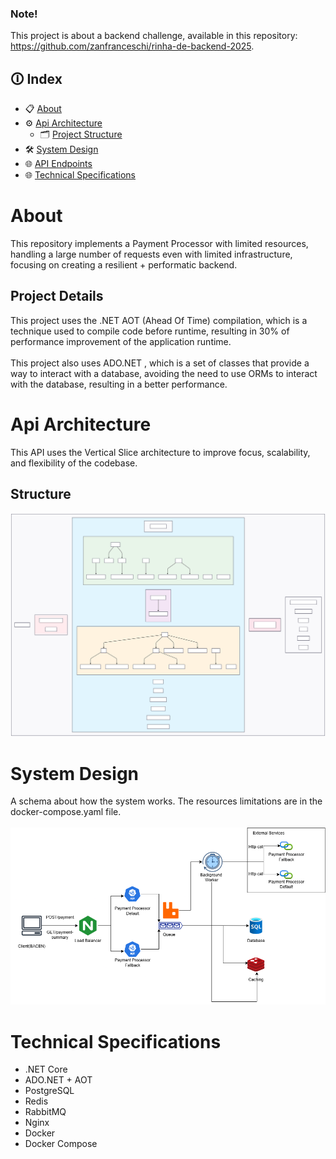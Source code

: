 ### Note!
This project is about a backend challenge, available in this repository: https://github.com/zanfranceschi/rinha-de-backend-2025. 

## **🛈 Index**
* 📋 [About](#about)
* ⚙️ [Api Architecture](#api-architecture)
    * 🗂️ [Project Structure](#structure)
* 🛠️ [System Design](#system-design)
* 🌐 [API Endpoints](#api-endpoints)
* 🌐 [Technical Specifications](#technical-specifications)


# About

This repository implements a Payment Processor with limited resources, handling a large number of requests even with limited infrastructure, focusing on creating a resilient + performatic backend.

## Project Details

This project uses the .NET AOT (Ahead Of Time) compilation, which is a technique used to compile code before runtime, resulting in 30% of performance improvement of the application runtime.
<br><br>
This project also uses ADO.NET , which is a set of classes that provide a way to interact with a database, avoiding the need to use ORMs to interact with the database, resulting in a better performance.

# Api Architecture
This API uses the Vertical Slice architecture to improve focus, scalability, and flexibility of the codebase.

## Structure

![Payment Processor System design](./assets/mermaid-paymentProcessor.svg)

# System Design
A schema about how the system works. The resources limitations are in the docker-compose.yaml file.
<br><br>
![Payment Processor System design](./assets/payment-processor-design.png)


# Technical Specifications
- .NET Core
- ADO.NET + AOT
- PostgreSQL
- Redis
- RabbitMQ
- Nginx
- Docker
- Docker Compose
